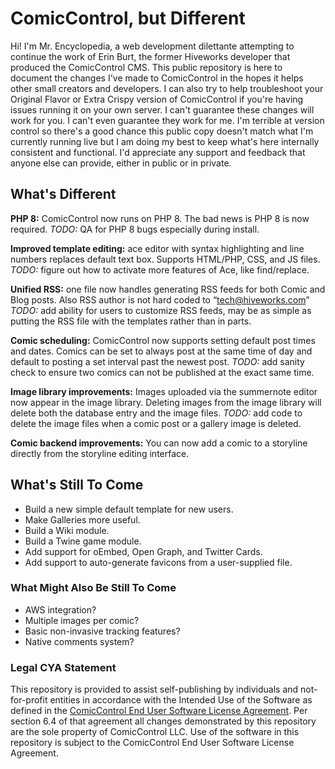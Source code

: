 # ComicControl, but Different

Hi! I'm Mr. Encyclopedia, a web development dilettante attempting to continue the work of Erin Burt, the former Hiveworks developer that produced the ComicControl CMS. This public repository is here to document the changes I've made to ComicControl in the hopes it helps other small creators and developers. I can also try to help troubleshoot your Original Flavor or Extra Crispy version of ComicControl if you're having issues running it on your own server. I can't guarantee these changes will work for you. I can't even guarantee they work for me. I'm terrible at version control so there's a good chance this public copy doesn't match what I'm currently running live but I am doing my best to keep what's here internally consistent and functional. I'd appreciate any support and feedback that anyone else can provide, either in public or in private.

## What's Different

**PHP 8:** ComicControl now runs on PHP 8. The bad news is PHP 8 is now required. *TODO:* QA for PHP 8 bugs especially during install.

**Improved template editing:** ace editor with syntax highlighting and line numbers replaces default text box. Supports HTML/PHP, CSS, and JS files. *TODO:* figure out how to activate more features of Ace, like find/replace.

**Unified RSS:** one file now handles generating RSS feeds for both Comic and Blog posts. Also RSS author is not hard coded to “tech@hiveworks.com” *TODO:* add ability for users to customize RSS feeds, may be as simple as putting the RSS file with the templates rather than in parts.

**Comic scheduling:** ComicControl now supports setting default post times and dates. Comics can be set to always post at the same time of day and default to posting a set interval past the newest post. *TODO:* add sanity check to ensure two comics can not be published at the exact same time.

**Image library improvements:** Images uploaded via the summernote editor now appear in the image library. Deleting images from the image library will delete both the database entry and the image files. *TODO:* add code to delete the image files when a comic post or a gallery image is deleted.

**Comic backend improvements:** You can now add a comic to a storyline directly from the storyline editing interface.

## What's Still To Come

* Build a new simple default template for new users.
* Make Galleries more useful.
* Build a Wiki module.
* Build a Twine game module.
* Add support for oEmbed, Open Graph, and Twitter Cards.
* Add support to auto-generate favicons from a user-supplied file.

### What Might Also Be Still To Come

* AWS integration?
* Multiple images per comic?
* Basic non-invasive tracking features?
* Native comments system?

### Legal CYA Statement

This repository is provided to assist self-publishing by individuals and not-for-profit entities in accordance with the Intended Use of the Software as defined in the [ComicControl End User Software License Agreement](http://comicctrl.com/full-free-license-text/full-free-license-text). Per section 6.4 of that agreement all changes demonstrated by this repository are the sole property of ComicControl LLC. Use of the software in this repository is subject to the ComicControl End User Software License Agreement. 
